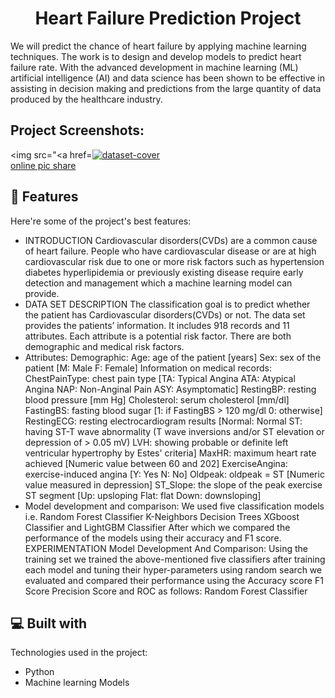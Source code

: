 <h1 align="center" id="title">Heart Failure Prediction Project</h1>

<p id="description">We will predict the chance of heart failure by applying machine learning techniques. The work is to design and develop models to predict heart failure rate. With the advanced development in machine learning (ML) artificial intelligence (AI) and data science has been shown to be effective in assisting in decision making and predictions from the large quantity of data produced by the healthcare industry.</p>

<h2>Project Screenshots:</h2>

<img src="<a href=<a href="https://ibb.co/2h9qQFJ"><img src="https://i.ibb.co/ZXjdPf9/dataset-cover.jpg" alt="dataset-cover" border="0"></a><br /><a target='_blank' href='https://imgbb.com/'>online pic share</a><br />

  
  
<h2>🧐 Features</h2>

Here're some of the project's best features:

*   INTRODUCTION Cardiovascular disorders(CVDs) are a common cause of heart failure. People who have cardiovascular disease or are at high cardiovascular risk due to one or more risk factors such as hypertension diabetes hyperlipidemia or previously existing disease require early detection and management which a machine learning model can provide.
*   DATA SET DESCRIPTION The classification goal is to predict whether the patient has Cardiovascular disorders(CVDs) or not. The data set provides the patients’ information. It includes 918 records and 11 attributes. Each attribute is a potential risk factor. There are both demographic and medical risk factors.
*   Attributes: Demographic: Age: age of the patient \[years\] Sex: sex of the patient \[M: Male F: Female\] Information on medical records: ChestPainType: chest pain type \[TA: Typical Angina ATA: Atypical Angina NAP: Non-Anginal Pain ASY: Asymptomatic\] RestingBP: resting blood pressure \[mm Hg\] Cholesterol: serum cholesterol \[mm/dl\] FastingBS: fasting blood sugar \[1: if FastingBS > 120 mg/dl 0: otherwise\] RestingECG: resting electrocardiogram results \[Normal: Normal ST: having ST-T wave abnormality (T wave inversions and/or ST elevation or depression of > 0.05 mV) LVH: showing probable or definite left ventricular hypertrophy by Estes' criteria\] MaxHR: maximum heart rate achieved \[Numeric value between 60 and 202\] ExerciseAngina: exercise-induced angina \[Y: Yes N: No\] Oldpeak: oldpeak = ST \[Numeric value measured in depression\] ST\_Slope: the slope of the peak exercise ST segment \[Up: upsloping Flat: flat Down: downsloping\]
*   Model development and comparison: We used five classification models i.e. Random Forest Classifier K-Neighbors Decision Trees XGboost Classifier and LightGBM Classifier After which we compared the performance of the models using their accuracy and F1 score. EXPERIMENTATION Model Development And Comparison: Using the training set we trained the above-mentioned five classifiers after training each model and tuning their hyper-parameters using random search we evaluated and compared their performance using the Accuracy score F1 Score Precision Score and ROC as follows: Random Forest Classifier

  
  
<h2>💻 Built with</h2>

Technologies used in the project:

*   Python
*   Machine learning Models
